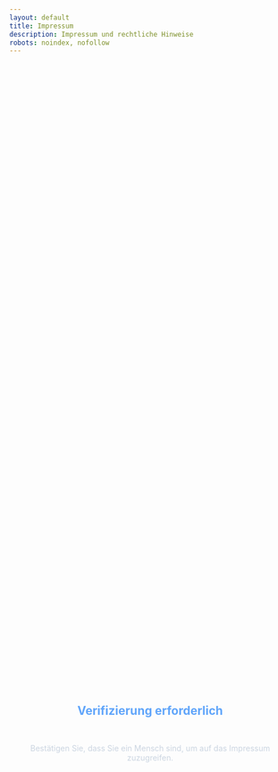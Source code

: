 ```yaml
---
layout: default
title: Impressum
description: Impressum und rechtliche Hinweise
robots: noindex, nofollow
---
```


<div id="turnstile-protection" style="display: flex; flex-direction: column; align-items: center; justify-content: center; min-height: 60vh; text-align: center;">
  <h2 style="color: #60a5fa; margin-bottom: 2rem;">Verifizierung erforderlich</h2>
  <p style="color: #cbd5e1; margin-bottom: 2rem;">Bestätigen Sie, dass Sie ein Mensch sind, um auf das Impressum zuzugreifen.</p>
  <div class="cf-turnstile" 
       data-sitekey="0x4AAAAAABhCvPtIE3gog0lZ" 
       data-callback="onImpressumTurnstileSuccess" 
       data-error-callback="onImpressumTurnstileError"
       data-theme="dark"
       data-size="normal">
  </div>
</div>

<div id="impressum-content" class="impressum-page" style="display: none;">
  <div class="legal-container">
    
    <header class="legal-header">
      <h1 class="legal-title">Impressum</h1>
      <p class="legal-subtitle">Angaben gemäß § 5 TMG</p>
    </header>

    <section class="legal-section">
      <h2 class="section-heading">Haftungsausschluss</h2>

      <div class="legal-subsection">
        <h3 class="subsection-heading">Haftung für Inhalte</h3>
        <p class="legal-text">
          Die Inhalte dieser Website wurden mit größter Sorgfalt erstellt. Für die Richtigkeit,
          Vollständigkeit und Aktualität der Inhalte können wir jedoch keine Gewähr übernehmen.
          Als Diensteanbieter sind wir gemäß § 7 Abs. 1 TMG für eigene Inhalte auf diesen Seiten
          nach den allgemeinen Gesetzen verantwortlich.
        </p>
      </div>

      <div class="legal-subsection">
        <h3 class="subsection-heading">Haftung für Links</h3>
        <p class="legal-text">
          Unser Angebot enthält Links zu externen Webseiten Dritter, auf deren Inhalte wir keinen
          Einfluss haben. Deshalb können wir für diese fremden Inhalte auch keine Gewähr übernehmen.
          Für die Inhalte der verlinkten Seiten ist stets der jeweilige Anbieter oder Betreiber
          der Seiten verantwortlich.
        </p>
      </div>

      <div class="legal-subsection">
        <h3 class="subsection-heading">Urheberrecht</h3>
        <p class="legal-text">
          Die durch die Seitenbetreiber erstellten Inhalte und Werke auf diesen Seiten unterliegen
          dem deutschen Urheberrecht. Die Vervielfältigung, Bearbeitung, Verbreitung und jede Art
          der Verwertung außerhalb der Grenzen des Urheberrechtes bedürfen der schriftlichen
          Zustimmung des jeweiligen Autors bzw. Erstellers.
        </p>
      </div>
    </section>

    <section class="legal-section">
      <h2 class="section-heading">Datenschutz</h2>
      <p class="legal-text">
        Informationen zur Datenverarbeitung finden Sie in unserer
        <a href="/datenschutz" class="legal-link">Datenschutzerklärung</a>.
      </p>
    </section>

    <section class="legal-section project-info">
      <h2 class="section-heading">Bildungszweck</h2>
      <div class="info-card">
        <p class="legal-text">
          Diese Website wurde im Rahmen eines Studienprojekts an der
          <strong>Hochschule München</strong> erstellt und dient ausschließlich Bildungs-
          und Informationszwecken. Das bereitgestellte AI4MBSE-Plugin wird kostenfrei
          zur Verfügung gestellt.
        </p>
      </div>
    </section>

    <section class="legal-section license-section">
      <h2 class="section-heading">Software-Lizenz</h2>
      <div class="license-card">
        <div class="license-header">
          <h3 class="license-title">MIT-Lizenz</h3>
          <span class="license-badge">Open Source</span>
        </div>
        <div class="license-content">
          <p class="copyright-notice">
            <strong>Copyright © 2025 Thomas Schuster</strong>
          </p>
          <p class="legal-text">
            Hiermit wird unentgeltlich jeder Person, die eine Kopie der Software und der
            zugehörigen Dokumentationsdateien erhält, die Erlaubnis erteilt, sie uneingeschränkt
            zu nutzen, einschließlich der Rechte zur Nutzung, zum Kopieren, Verändern,
            Zusammenfügen, Veröffentlichen, Verteilen, Unterlizenzieren und/oder Verkaufen.
          </p>
          <div class="license-condition">
            <strong>Bedingung:</strong> Obiger Copyright-Vermerk und dieser Erlaubnishinweis
            sind in allen Kopien beizulegen.
          </div>
        </div>
      </div>
    </section>

    <section class="legal-section disclaimer-section">
      <h2 class="section-heading">Gewährleistungsausschluss</h2>
      <div class="disclaimer-card">
        <div class="disclaimer-warning">
          <h3 class="warning-title">⚠️ Wichtiger Hinweis</h3>
          <p class="warning-text">
            Das AI4MBSE-Plugin wird "wie besehen" ohne jegliche Gewährleistung bereitgestellt.
          </p>
        </div>

        <div class="disclaimer-list">
          <h4 class="disclaimer-subtitle">Ausschluss der Haftung für:</h4>
          <ul class="disclaimer-items">
            <li><strong>Funktionalität:</strong> Ordnungsgemäße Funktion der Software</li>
            <li><strong>Datenverlust:</strong> Verlust oder Beschädigung von Daten</li>
            <li><strong>Systemschäden:</strong> Schäden am Computer oder Software-Umgebung</li>
            <li><strong>Folgeschäden:</strong> Mittelbare oder unmittelbare Schäden</li>
            <li><strong>Datenschutz:</strong> Datenübertragung an Google Gemini API</li>
          </ul>
        </div>

        <div class="risk-notice">
          <strong>Die Nutzung erfolgt ausschließlich auf eigene Gefahr und Verantwortung.</strong>
        </div>
      </div>
    </section>

    <section class="legal-section external-services">
      <h2 class="section-heading">Externe Dienste</h2>

      <div class="service-grid">
        <div class="service-card">
          <h3 class="service-title">🤖 Google Gemini API</h3>
          <p class="service-description">
            Das AI4MBSE-Plugin nutzt die Google Gemini API. Es gelten die
            <a href="https://policies.google.com/privacy" target="_blank" class="legal-link">
              Google Privacy Policy
            </a> und
            <a href="https://ai.google.dev/gemini-api/terms" target="_blank" class="legal-link">
              Gemini API Terms
            </a>.
          </p>
        </div>

        <div class="service-card">
          <h3 class="service-title">🛡️ Cloudflare Turnstile</h3>
          <p class="service-description">
            Bot-Schutz durch Cloudflare Turnstile. Technische Daten werden an Cloudflare übertragen.
            <a href="https://www.cloudflare.com/privacypolicy/" target="_blank" class="legal-link">
              Cloudflare Privacy Policy
            </a>
          </p>
        </div>

        <div class="service-card">
          <h3 class="service-title">📡 GitHub Pages</h3>
          <p class="service-description">
            Website-Hosting durch GitHub Pages.
            <a href="https://docs.github.com/en/site-policy/privacy-policies/github-privacy-statement" target="_blank" class="legal-link">
              GitHub Privacy Statement
            </a>
          </p>
        </div>
      </div>
    </section>

    <section class="legal-section contact-info">
      <h2 class="section-heading">Verantwortlich für den Inhalt</h2>
      <div class="contact-card">
        <div class="contact-details">
          <div class="contact-item">
            <span class="contact-label">Name:</span>
            <span class="contact-value">Thomas Schuster</span>
          </div>
          <div class="contact-item">
            <span class="contact-label">Adresse:</span>
            <span class="contact-value">
              Schachenmeierstraße 16<br>
              80636 München<br>
              Deutschland
            </span>
          </div>
          <div class="contact-item">
            <span class="contact-label">E-Mail:</span>
            <span class="contact-value">th.kingsepp@gmail.com</span>
          </div>
          <div class="contact-item">
            <span class="contact-label">Telefon:</span>
            <span class="contact-value">08992657184</span>
          </div>
        </div>
      </div>
    </section>

    <footer class="legal-footer">
      <div class="footer-content">
        <p class="footer-text">
          <strong>Stand:</strong> Juni 2025
        </p>
        <p class="footer-note">
          Dieses Impressum entspricht den deutschen rechtlichen Anforderungen für private,
          nicht-kommerzielle Websites.
        </p>
      </div>
    </footer>

  </div>
</div>
